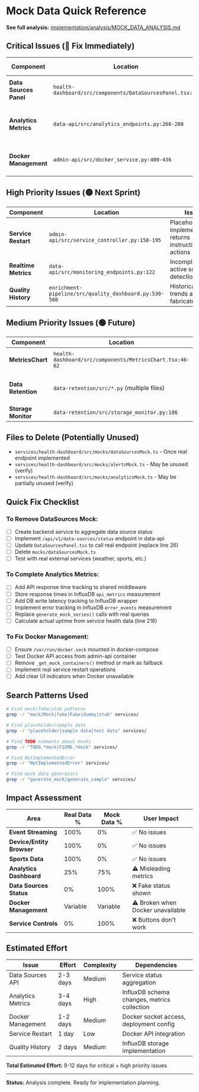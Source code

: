 # Mock Data Quick Reference

**See full analysis:** [implementation/analysis/MOCK_DATA_ANALYSIS.md](analysis/MOCK_DATA_ANALYSIS.md)

## Critical Issues (🔴 Fix Immediately)

| Component | Location | Issue | Action Required |
|-----------|----------|-------|-----------------|
| **Data Sources Panel** | `health-dashboard/src/components/DataSourcesPanel.tsx:26` | Uses `getMockDataSources()` instead of real API | Create `/api/v1/data-sources/status` endpoint |
| **Analytics Metrics** | `data-api/src/analytics_endpoints.py:266-280` | 3 of 4 metrics use `generate_mock_series()` | Store API times, DB latency, error rates in InfluxDB |
| **Docker Management** | `admin-api/src/docker_service.py:400-436` | Returns mock containers when Docker unavailable | Fix Docker socket access, remove mock fallback |

## High Priority Issues (🟡 Next Sprint)

| Component | Location | Issue |
|-----------|----------|-------|
| **Service Restart** | `admin-api/src/service_controller.py:158-195` | Placeholder implementation, returns instructions not actions |
| **Realtime Metrics** | `data-api/src/monitoring_endpoints.py:122` | Incomplete active source detection |
| **Quality History** | `enrichment-pipeline/src/quality_dashboard.py:530-560` | Historical trends are fabricated |

## Medium Priority Issues (🟢 Future)

| Component | Location | Issue |
|-----------|----------|-------|
| **MetricsChart** | `health-dashboard/src/components/MetricsChart.tsx:46-62` | Generates sample data as fallback |
| **Data Retention** | `data-retention/src/*.py` (multiple files) | Mock implementations when InfluxDB unavailable |
| **Storage Monitor** | `data-retention/src/storage_monitor.py:186` | Returns `None` placeholder |

## Files to Delete (Potentially Unused)

- `services/health-dashboard/src/mocks/dataSourcesMock.ts` - Once real endpoint implemented
- `services/health-dashboard/src/mocks/alertsMock.ts` - May be unused (verify)
- `services/health-dashboard/src/mocks/analyticsMock.ts` - May be partially unused (verify)

## Quick Fix Checklist

### To Remove DataSources Mock:

- [ ] Create backend service to aggregate data source status
- [ ] Implement `/api/v1/data-sources/status` endpoint in data-api
- [ ] Update `DataSourcesPanel.tsx` to call real endpoint (replace line 26)
- [ ] Delete `mocks/dataSourcesMock.ts`
- [ ] Test with real external services (weather, sports, etc.)

### To Complete Analytics Metrics:

- [ ] Add API response time tracking to shared middleware
- [ ] Store response times in InfluxDB `api_metrics` measurement
- [ ] Add DB write latency tracking to InfluxDB wrapper
- [ ] Implement error tracking in InfluxDB `error_events` measurement
- [ ] Replace `generate_mock_series()` calls with real queries
- [ ] Calculate actual uptime from service health data (line 216)

### To Fix Docker Management:

- [ ] Ensure `/var/run/docker.sock` mounted in docker-compose
- [ ] Test Docker API access from admin-api container
- [ ] Remove `_get_mock_containers()` method or mark as fallback
- [ ] Implement real service restart operations
- [ ] Add clear UI indicators when Docker unavailable

## Search Patterns Used

```bash
# Find mock/fake/stub patterns
grep -r "mock|Mock|fake|Fake|dummy|stub" services/

# Find placeholder/sample data
grep -r "placeholder|sample data|test data" services/

# Find TODO comments about mocks
grep -r "TODO.*mock|FIXME.*mock" services/

# Find NotImplementedError
grep -r "NotImplementedError" services/

# Find mock data generators
grep -r "generate_mock|generate_sample" services/
```

## Impact Assessment

| Area | Real Data % | Mock Data % | User Impact |
|------|-------------|-------------|-------------|
| **Event Streaming** | 100% | 0% | ✅ No issues |
| **Device/Entity Browser** | 100% | 0% | ✅ No issues |
| **Sports Data** | 100% | 0% | ✅ No issues |
| **Analytics Dashboard** | 25% | 75% | ⚠️ Misleading metrics |
| **Data Sources Status** | 0% | 100% | ❌ Fake status shown |
| **Docker Management** | Variable | Variable | ⚠️ Broken when Docker unavailable |
| **Service Controls** | 0% | 100% | ❌ Buttons don't work |

## Estimated Effort

| Issue | Effort | Complexity | Dependencies |
|-------|--------|------------|--------------|
| Data Sources API | 2-3 days | Medium | Service status aggregation |
| Analytics Metrics | 3-4 days | High | InfluxDB schema changes, metrics collection |
| Docker Management | 1-2 days | Medium | Docker socket access, deployment config |
| Service Restart | 1 day | Low | Docker API integration |
| Quality History | 2 days | Medium | InfluxDB storage implementation |

**Total Estimated Effort:** 9-12 days for critical + high priority issues

---

**Status:** Analysis complete. Ready for implementation planning.

